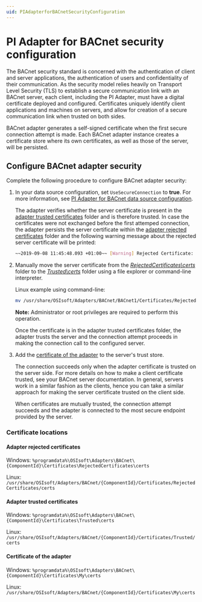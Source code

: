 ```yaml
---
uid: PIAdapterforBACnetSecurityConfiguration
---
```


# PI Adapter for BACnet security configuration

The BACnet security standard is concerned with the authentication of client and server applications, the authentication of users and confidentiality of their communication. As the security model relies heavily on Transport Level Security (TLS) to establish a secure communication link with an BACnet server, each client, including the PI Adapter, must have a digital certificate deployed and configured. Certificates uniquely identify client applications and machines on servers, and allow for creation of a secure communication link when trusted on both sides.

BACnet adapter generates a self-signed certificate when the first secure connection attempt is made. Each BACnet adapter instance creates a certificate store where its own certificates, as well as those of the server, will be persisted.

## Configure BACnet adapter security

Complete the following procedure to configure BACnet adapter security:

1. In your data source configuration, set `UseSecureConnection` to **true**. For more information, see [PI Adapter for BACnet data source configuration](xref:PIAdapterforBACnetDataSourceConfiguration).

   The adapter verifies whether the server certificate is present in the [adapter trusted certificates](#adapter-trusted-certificates) folder and is therefore trusted. In case the certificates were not exchanged before the first attemped connection, the adapter persists the server certificate within the [adapter rejected certificates](#adapter-rejected-certificates) folder and the following warning message about the rejected server certificate will be printed:

   ```bash
   ~~2019-09-08 11:45:48.093 +01:00~~ [Warning] Rejected Certificate: "DC=MyServer.MyDomain.int, O=Prosys BACnet, CN=Simulation
   ```

2. Manually move the server certificate from the [_RejectedCertificates\certs_](#adapter-rejected-certificates) folder to the [_Trusted\certs_](#adapter-trusted-certificates) folder using a file explorer or command-line interpreter.

   Linux example using command-line:

   ```bash
   mv /usr/share/OSIsoft/Adapters/BACnet/BACnet1/Certificates/RejectedCertificates/certsSimulationServer\ \[F9823DCF607063DBCECCF6F8F39FD2584F46AEBB\].der /usr/share/OSIsoft/Adapters/BACnet/BACnet1/Certificates/Trusted/certs/
   ```

   **Note:** Administrator or root privileges are required to perform this operation.

   Once the certificate is in the adapter trusted certificates folder, the adapter trusts the server and the connection attempt proceeds in making the connection call to the configured server.
  
3. Add the [certificate of the adapter](#certificate-of-the-adapter) to the server's trust store.

   The connection succeeds only when the adapter certificate is trusted on the server side. For more details on how to make a client certificate trusted, see your BACnet server documentation. In general, servers work in a similar fashion as the clients, hence you can take a similar approach for making the server certificate trusted on the client side.
   
   When certificates are mutually trusted, the connection attempt succeeds and the adapter is connected to the most secure endpoint provided by the server.

### Certificate locations

#### Adapter rejected certificates

Windows: `%programdata%\OSIsoft\Adapters\BACnet\{ComponentId}\Certificates\RejectedCertificates\certs`

Linux: `/usr/share/OSIsoft/Adapters/BACnet/{ComponentId}/Certificates/RejectedCertificates/certs`


#### Adapter trusted certificates

Windows: `%programdata%\OSIsoft\Adapters\BACnet\{ComponentId}\Certificates\Trusted\certs`

Linux: `/usr/share/OSIsoft/Adapters/BACnet/{ComponentId}/Certificates/Trusted/certs`


#### Certificate of the adapter

Windows: `%programdata%\OSIsoft\Adapters\BACnet\{ComponentId}\Certificates\My\certs`

Linux: `/usr/share/OSIsoft/Adapters/BACnet/{ComponentId}/Certificates\My\certs`

